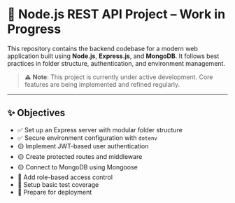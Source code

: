 # 🚧 Node.js REST API Project – Work in Progress

This repository contains the backend codebase for a modern web application built using **Node.js**, **Express.js**, and **MongoDB**. It follows best practices in folder structure, authentication, and environment management.

> ⚠️ **Note**: This project is currently under active development. Core features are being implemented and refined regularly.

---

## ✨ Objectives

- ✅ Set up an Express server with modular folder structure
- ✅ Secure environment configuration with `dotenv`
- 🟡 Implement JWT-based user authentication
- 🟡 Create protected routes and middleware
- 🟡 Connect to MongoDB using Mongoose
- 🔲 Add role-based access control
- 🔲 Setup basic test coverage
- 🔲 Prepare for deployment


